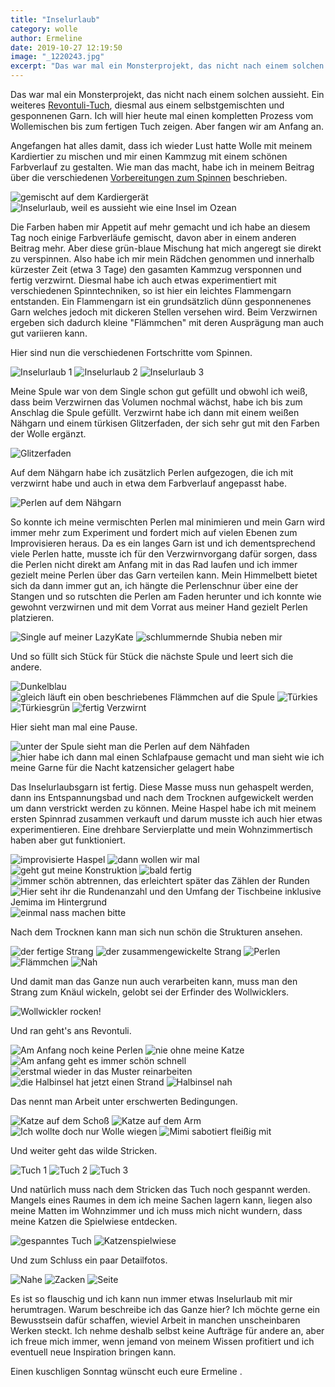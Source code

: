 ```yaml
---
title: "Inselurlaub"
category: wolle
author: Ermeline
date: 2019-10-27 12:19:50
image: "_1220243.jpg"
excerpt: "Das war mal ein Monsterprojekt, das nicht nach einem solchen aussieht."
---
```


Das war mal ein Monsterprojekt, das nicht nach einem solchen aussieht. Ein weiteres [Revontuli-Tuch](https://flauschiversum.de/2015/07/gut-betucht/), diesmal aus einem 
selbstgemischten und gesponnenen Garn. Ich will hier heute mal einen kompletten Prozess vom Wollemischen bis zum fertigen Tuch zeigen. Aber fangen wir am Anfang an.

Angefangen hat alles damit, dass ich wieder Lust hatte Wolle mit meinem Kardiertier zu mischen und mir einen Kammzug mit 
einem schönen Farbverlauf zu gestalten. Wie man das macht, habe ich in meinem Beitrag über die verschiedenen [Vorbereitungen
zum Spinnen](https://flauschiversum.de/2019/03/vlies-kammzug-rolag-fauxlag-punis/) beschrieben.

![gemischt auf dem Kardiergerät](IMG_20190122_111720.jpg)
![Inselurlaub, weil es aussieht wie eine Insel im Ozean](IMG_20190122_115920.jpg)

Die Farben haben mir Appetit auf mehr gemacht und ich habe an diesem Tag noch einige Farbverläufe gemischt, davon aber 
in einem anderen Beitrag mehr. Aber diese grün-blaue Mischung hat mich angeregt sie direkt zu verspinnen. Also habe ich 
mir mein Rädchen genommen und innerhalb kürzester Zeit (etwa 3 Tage) den gasamten Kammzug versponnen und fertig verzwirnt.
Diesmal habe ich auch etwas experimentiert mit verschiedenen Spinntechniken, so ist hier ein leichtes Flammengarn entstanden.
Ein Flammengarn ist ein grundsätzlich dünn gesponnenenes Garn welches jedoch mit dickeren Stellen versehen wird. Beim Verzwirnen 
ergeben sich dadurch kleine "Flämmchen" mit deren Ausprägung man auch gut variieren kann.

Hier sind nun die verschiedenen Fortschritte vom Spinnen.

![Inselurlaub 1](_1220008.jpg)
![Inselurlaub 2](_1220036.jpg)
![Inselurlaub 3](_1220039.jpg)

Meine Spule war von dem Single schon gut gefüllt und obwohl ich weiß, dass beim Verzwirnen das Volumen nochmal wächst,
habe ich bis zum Anschlag die Spule gefüllt. Verzwirnt habe ich dann mit einem weißen Nähgarn und einem türkisen 
Glitzerfaden, der sich sehr gut mit den Farben der Wolle ergänzt. 

![Glitzerfaden](_1220054.jpg)

Auf dem Nähgarn habe ich zusätzlich Perlen aufgezogen, die ich mit verzwirnt habe und auch in etwa dem Farbverlauf angepasst habe. 

![Perlen auf dem Nähgarn](_1220053.jpg)

So konnte ich meine vermischten Perlen mal 
minimieren und mein Garn wird immer mehr zum Experiment und fordert mich auf vielen Ebenen zum Improvisieren heraus. Da
es ein langes Garn ist und ich dementsprechend viele Perlen hatte, musste ich für den Verzwirnvorgang dafür sorgen, dass 
die Perlen nicht direkt am Anfang mit in das Rad laufen und ich immer gezielt meine Perlen über das Garn verteilen kann. 
Mein Himmelbett bietet sich da dann immer gut an, ich hängte die Perlenschnur über eine der Stangen und so rutschten die 
Perlen am Faden herunter und ich konnte wie gewohnt verzwirnen und mit dem Vorrat aus meiner Hand gezielt Perlen platzieren.

![Single auf meiner LazyKate](_1220046.jpg)
![schlummernde Shubia neben mir](_1220055.jpg)

Und so füllt sich Stück für Stück die nächste Spule und leert sich die andere.

![Dunkelblau](_1220040.jpg)
![gleich läuft ein oben beschriebenes Flämmchen auf die Spule](_1220043.jpg)
![Türkies](_1220044.jpg)
![Türkiesgrün](_1220057.jpg)
![fertig Verzwirnt](_1220081.jpg)

Hier sieht man mal eine Pause.

![unter der Spule sieht man die Perlen auf dem Nähfaden](_1220041.jpg)
![hier habe ich dann mal einen Schlafpause gemacht und man sieht wie ich meine Garne für die Nacht katzensicher gelagert habe](_1220042.jpg)

Das Inselurlaubsgarn ist fertig. Diese Masse muss nun gehaspelt werden, dann ins Entspannungsbad und nach dem Trocknen
aufgewickelt werden um dann verstrickt werden zu können. Meine Haspel habe ich mit meinem ersten Spinnrad zusammen verkauft und darum musste ich auch hier etwas experimentieren.
Eine drehbare Servierplatte und mein Wohnzimmertisch haben aber gut funktioniert.

![improvisierte Haspel](_1220085.jpg)
![dann wollen wir mal](_1220091.jpg)
![geht gut meine Konstruktion](_1220092.jpg)
![bald fertig](_1220093.jpg)
![immer schön abtrennen, das erleichtert später das Zählen der Runden](_1220094.jpg)
![Hier seht ihr die Rundenanzahl und den Umfang der Tischbeine inklusive Jemima im Hintergrund](_1220096.jpg)
![einmal nass machen bitte](_1220113.jpg)

Nach dem Trocknen kann man sich nun schön die Strukturen ansehen.

![der fertige Strang](_1220230.jpg)
![der zusammengewickelte Strang](_1220243.jpg)
![Perlen](_1220231.jpg)
![Flämmchen](_1220235.jpg)
![Nah](_1220238.jpg)

Und damit man das Ganze nun auch verarbeiten kann, muss man den Strang zum Knäul wickeln, gelobt sei der Erfinder des Wollwicklers.

![Wollwickler rocken!](IMG_20190203_185918.jpg)

Und ran geht's ans Revontuli.

![Am Anfang noch keine Perlen](IMG_20190203_203742.jpg)
![nie ohne meine Katze](IMG_20190203_215856.jpg)
![Am anfang geht es immer schön schnell](IMG_20190204_164910.jpg)
![erstmal wieder in das Muster reinarbeiten](IMG_20190204_180531.jpg)
![die Halbinsel hat jetzt einen Strand](IMG_20190204_214825.jpg)
![Halbinsel nah](IMG_20190205_202054.jpg)

Das nennt man Arbeit unter erschwerten Bedingungen.

![Katze auf dem Schoß](IMG_20190216_091044.jpg)
![Katze auf dem Arm](IMG_20190217_124829.jpg)
![Ich wollte doch nur Wolle wiegen](IMG_20190219_220031.jpg)
![Mimi sabotiert fleißig mit](IMG_20190220_095708.jpg)

Und weiter geht das wilde Stricken.

![Tuch 1](IMG_20190220_095627.jpg)
![Tuch 2](IMG_20190223_234329.jpg)
![Tuch 3](IMG_20190224_114627.jpg)

Und natürlich muss nach dem Stricken das Tuch noch gespannt werden. Mangels eines Raumes in dem ich meine Sachen lagern kann,
liegen also meine Matten im Wohnzimmer und ich muss mich nicht wundern, dass meine Katzen die Spielwiese entdecken.

![gespanntes Tuch](IMG_20190225_094344.jpg)
![Katzenspielwiese](IMG_20190225_094352.jpg)

Und zum Schluss ein paar Detailfotos.

![Nahe](P1220610.jpg)
![Zacken](P1220612.jpg)
![Seite](P1220603.jpg)

Es ist so flauschig und ich kann nun immer etwas Inselurlaub mit mir herumtragen. Warum beschreibe ich das Ganze hier?
Ich möchte gerne ein Bewusstsein dafür schaffen, wieviel Arbeit in manchen unscheinbaren Werken steckt. Ich nehme deshalb 
selbst keine Aufträge für andere an, aber ich freue mich immer, wenn jemand von meinem Wissen profitiert und ich eventuell neue 
Inspiration bringen kann. 

Einen kuschligen Sonntag wünscht euch eure Ermeline .
